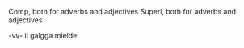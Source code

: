 





































































Comp, both for adverbs and adjectives
Superl, both for adverbs and adjectives































































































































































































































































































































































































































































































































































































































































































































































































































































































































































































































































































































































































































































































































































































































































































































































































































































































































































































































































-vv- ii galgga mielde!







































































































































































































































































































































































































































































































































































































































































































































